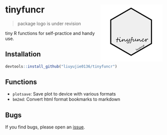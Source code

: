 # tinyfuncr <img src="logo-tinyfuncr.png" width=200 align="right" />

> package logo is under revision

tiny R functions for self-practice and handy use.

## Installation

```r
devtools::install_github("liuyujie0136/tinyfuncr")
```
## Functions

* `plotsave`: Save plot to device with various formats
* `bm2md`: Convert html format bookmarks to markdown

## Bugs

If you find bugs, please open an [issue](https://github.com/liuyujie0136/tinyfuncr/issues).
